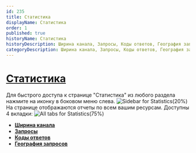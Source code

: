 ```yaml
---
id: 235
title: Статистика
displayName: Статистика
order: 1
published: true
historyName: Статистика
historyDescription: Ширина канала, Запросы, Коды ответов, География запросов
categoryDescription: Ширина канала, Запросы, Коды ответов, География запросов
---
```


# [Статистика](statistics)

Для быстрого доступа к странице "Статистика" из любого раздела нажмите на иконку в боковом меню слева.
![Sidebar for Statistics(20%)](https://img.solarspace.pro/docs/statistic-sidebar.jpg "Боковое меню раздела 'Статистика'")
На странице отображаются отчеты по всем вашим ресурсам. Доступны 4 вкладки:
![All tabs for Statistics(75%)](https://img.solarspace.pro/docs/all-tabs-for-statistics.jpg "Все вкладки раздела 'Статистика'")
- [**Ширина канала**]([236]) </br>
- [**Запросы**]([237]) </br>
- [**Коды ответов**]([238]) </br>
- [**География запросов**]([239])
